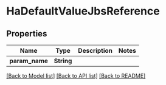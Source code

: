 # HaDefaultValueJbsReference

## Properties

Name | Type | Description | Notes
------------ | ------------- | ------------- | -------------
**param_name** | **String** |  | 

[[Back to Model list]](../README.md#documentation-for-models) [[Back to API list]](../README.md#documentation-for-api-endpoints) [[Back to README]](../README.md)


